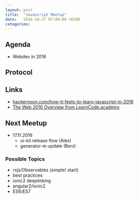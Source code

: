 ```yaml
---
layout: post
title:  "Javascript Meetup"
date:   2016-10-27 07:00:00 +0200
categories:
---
```


## Agenda

- Webdev in 2016

## Protocol

## Links

- [hackernoon.com/how-it-feels-to-learn-javascript-in-2016](https://hackernoon.com/how-it-feels-to-learn-javascript-in-2016-d3a717dd577f#.rnj26u9x5)
- [The Web 2016 Overview from LearnCode.academy](https://coggle.it/diagram/Vz9LvW8byvN0I38x)

## Next Meetup

- 17.11.2016
  - ui-kit release flow (Alex)
  - generator-m update (Beni)

### Possible Topics
- rxjs/Observables (simple! start)
- best practices
- ionic2 deeplinking
- angular2/ionic2
- ES6/ES7
